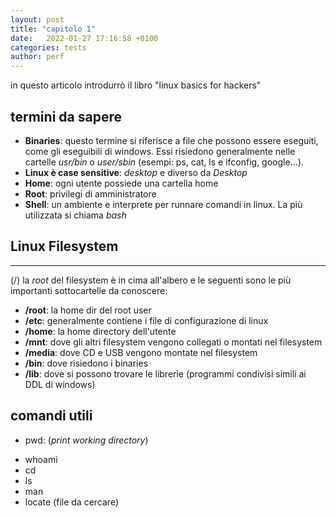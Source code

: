 ```yaml
---
layout: post
title: "capitolo 1"
date:   2022-01-27 17:16:58 +0100
categories: tests
author: perf
---
```

in questo articolo introdurrò il libro "linux basics for hackers"

## termini da sapere

+ **Binaries**: questo termine si riferisce a file che possono essere eseguiti, come gli eseguibili di windows. Essi risiedono generalmente nelle cartelle *usr/bin* o *user/sbin* (esempi: ps, cat, ls e ifconfig, google...).
+ **Linux è case sensitive**: *desktop* e diverso da *Desktop*
+ **Home**: ogni utente possiede una cartella home
+ **Root**: privilegi di amministratore
+ **Shell**: un ambiente e interprete  per runnare comandi in linux. La più utilizzata si chiama *bash*

## Linux Filesystem

---
 (/) la *root* del filesystem è in cima all'albero e le seguenti sono le più importanti sottocartelle da conoscere:
+ **/root**: la home dir del root user
+ **/etc**: generalmente contiene i file di configurazione di linux
+ **/home**: la home directory dell'utente
+ **/mnt**: dove gli altri filesystem vengono collegati o montati nel filesystem
+ **/media**: dove CD e USB vengono montate nel filesystem
+ **/bin**: dove risiedono i binaries
+ **/lib**: dove si possono trovare le librerie (programmi condivisi simili  ai DDL di windows)

## comandi utili

- pwd: (*print working directory*)
+ whoami
+ cd
+ ls
+ man
+ locate (file da cercare)
